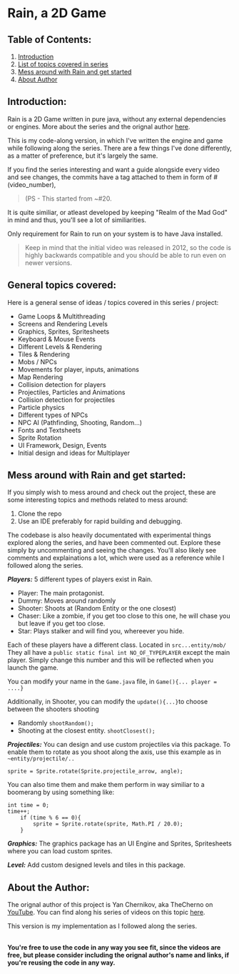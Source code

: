 # Rain, a 2D Game

## Table of Contents:

 1. [Introduction](#intro)
 2. [List of topics covered in series](#topic)
 3. [Mess around with Rain and get started](#messaround)
 4. [About Author](#about)


## Introduction: <a name="intro"> </a>
Rain is a 2D Game written in pure java, without any external dependencies or engines. More about the series and the orignal author [here](#about).

This is my code-along version, in which I've written the engine and game while following along the series. There are a few things I've done differently, as a matter of preference, but it's largely the same.

If you find the series interesting and want a guide alongside every video and see changes, the commits have a tag attached to them in form of 
#(video_number), 

> (PS - This started from ~#20.

It is quite similiar, or atleast developed by keeping "Realm of the Mad God" in mind and thus, you'll see a lot of similiarities.

Only requirement for Rain to run on your system is to have Java installed.

> Keep in mind that the initial video was released in 2012, so the code
> is highly backwards compatible and you should be able to run even on
> newer versions.



## General topics covered:<a name="topic"> </a>
Here is a general sense of ideas / topics covered in this series / project:
 - Game Loops & Multithreading
 - Screens and Rendering Levels
 - Graphics, Sprites, Spritesheets
 - Keyboard & Mouse Events
 - Different Levels & Rendering
 - Tiles & Rendering
 - Mobs / NPCs
 - Movements for player, inputs, animations
 - Map Rendering
 - Collision detection for players
 - Projectiles, Particles and Animations
 - Collision detection for projectiles
 - Particle physics
 - Different types of NPCs
 - NPC AI (Pathfinding, Shooting, Random...)
 - Fonts and Textsheets
 - Sprite Rotation
 - UI Framework, Design, Events
 - Initial design and ideas for Multiplayer

## Mess around with Rain and get started:<a name="messaround"> </a>
If you simply wish to mess around and check out the project, these are some interesting topics and methods related to mess around:

 1. Clone the repo
 2. Use an IDE preferably for rapid building and debugging.

The codebase is also heavily documentated with experimental things explored along the series, and have been commented out. Explore these simply by uncommenting and seeing the changes. You'll also likely see comments and explainations a lot, which were used as a reference while I followed along the series.

***Players:***
5 different types of players exist in Rain.

- Player: The main protagonist.
 - Dummy: Moves around randomly
 - Shooter: Shoots at (Random Entity or the one closest)
 - Chaser: Like a zombie, if you get too close to this one, he will chase you 	           but leave if you get too close.
 - Star: Plays stalker and will find you, whereever you hide.

Each of these players have a different class. Located in `src...entity/mob/`
They all have a 
`public static final int NO_OF_TYPEPLAYER` except the main player.
Simply change this number and this will be reflected when you launch the game.

You can modify your name in the `Game.java` file, in `Game(){...
player = ....}`

Additionally, in Shooter, you can modify the `update(){...}`to choose between the shooters shooting

- Randomly `shootRandom();  
`
- Shooting at the closest entity. `shootClosest();`

***Projectiles:***
You can design and use custom projectiles via this package.
To enable them to rotate as you shoot along the axis, use this example as in `~entity/projectile/..`

    sprite = Sprite.rotate(Sprite.projectile_arrow, angle);
    
You can also time them and make them perform in way similiar to a boomerang by using something like:

    int time = 0;
    time++;  
        if (time % 6 == 0){  
            sprite = Sprite.rotate(sprite, Math.PI / 20.0);  
        }

***Graphics:***
The graphics package has an UI Engine and Sprites, Spritesheets where you can load custom sprites.

***Level:***
Add custom designed levels and tiles in this package.

## About the Author:<a name="about"> </a>

The orignal author of this project is Yan Chernikov, aka TheCherno on [YouTube](https://www.youtube.com/user/TheChernoProject).
You can find along his series of videos on this topic [here](https://www.youtube.com/playlist?list=PLlrATfBNZ98eOOCk2fOFg7Qg5yoQfFAdf). 

This version is my implementation as I followed along the series.

**<br />You're free to use the code in any way you see fit, since the videos are free, but please consider including the orignal author's name and links, if you're reusing the code in any way.**

 
